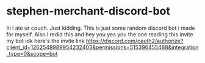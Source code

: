 # stephen-merchant-discord-bot
hi i ate ur couch. Just kidding. This is just some random discord bot i made for myself. Also i redid this
and hey you 
yes you the one reading this
invite my bot
idk
here's the invite link
https://discord.com/oauth2/authorize?client_id=1262548989954232403&permissions=515396455488&integration_type=0&scope=bot
